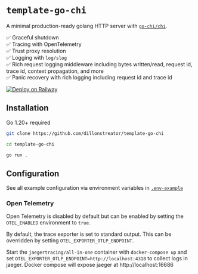 # `template-go-chi`

A minimal production-ready golang HTTP server with [`go-chi/chi`](https://github.com/go-chi/chi).

✅ Graceful shutdown \
✅ Tracing with OpenTelemetry \
✅ Trust proxy resolution \
✅ Logging with `log/slog` \
✅ Rich request logging middleware including bytes written/read, request id, trace id, context propagation, and more \
✅ Panic recovery with rich logging including request id and trace id

[![Deploy on Railway](https://railway.app/button.svg)](https://railway.app/template/FdfQPz?referralCode=ToZEjF)

## Installation

Go 1.20+ required

```sh
git clone https://github.com/dillonstreator/template-go-chi

cd template-go-chi

go run .
```

## Configuration

See all example configuration via environment variables in [`.env-example`](./.env-example)

### Open Telemetry

Open Telemetry is disabled by default but can be enabled by setting the `OTEL_ENABLED` environment to `true`.

By default, the trace exporter is set to standard output. This can be overridden by setting `OTEL_EXPORTER_OTLP_ENDPOINT`.

Start the `jaegertracing/all-in-one` container with `docker-compose up` and set `OTEL_EXPORTER_OTLP_ENDPOINT=http://localhost:4318` to collect logs in jaeger. Docker compose will expose jaeger at http://localhost:16686
